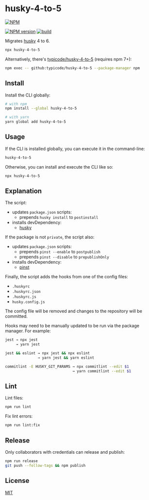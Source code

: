 # husky-4-to-5

[![NPM](https://nodei.co/npm/husky-4-to-5.png)](https://nodei.co/npm/husky-4-to-5/)

[![NPM version](https://img.shields.io/npm/v/husky-4-to-5.svg)](https://www.npmjs.com/package/husky-4-to-5)
[![build](https://github.com/remarkablemark/husky-4-to-5/actions/workflows/build.yml/badge.svg)](https://github.com/remarkablemark/husky-4-to-5/actions/workflows/build.yml)

Migrates [husky](https://typicode.github.io/husky/) 4 to 6.

```sh
npx husky-4-to-5
```

Alternatively, there's [typicode/husky-4-to-5](https://github.com/typicode/husky-4-to-5) (requires npm 7+):

```sh
npm exec -- github:typicode/husky-4-to-5 --package-manager npm
```

## Install

Install the CLI globally:

```sh
# with npm
npm install --global husky-4-to-5

# with yarn
yarn global add husky-4-to-5
```

## Usage

If the CLI is installed globally, you can execute it in the command-line:

```sh
husky-4-to-5
```

Otherwise, you can install and execute the CLI like so:

```sh
npx husky-4-to-5
```

## Explanation

The script:

- updates `package.json` scripts:
  - prepends `husky install` to `postinstall`
- installs devDependency:
  - [husky](https://www.npmjs.com/package/husky)

If the package is not `private`, the script also:

- updates `package.json` scripts:
  - prepends `pinst --enable` to `postpublish`
  - prepends `pinst --disable` to `prepublishOnly`
- installs devDependency:
  - [pinst](https://www.npmjs.com/package/pinst)

Finally, the script adds the hooks from one of the config files:

- `.huskyrc`
- `.huskyrc.json`
- `.huskyrc.js`
- `husky.config.js`

The config file will be removed and changes to the repository will be committed.

Hooks may need to be manually updated to be run via the package manager. For example:

```sh
jest → npx jest
     → yarn jest

jest && eslint → npx jest && npx eslint
               → yarn jest && yarn eslint

commitlint -E HUSKY_GIT_PARAMS → npx commitlint --edit $1
                               → yarn commitlint --edit $1
```

## Lint

Lint files:

```sh
npm run lint
```

Fix lint errors:

```sh
npm run lint:fix
```

## Release

Only collaborators with credentials can release and publish:

```sh
npm run release
git push --follow-tags && npm publish
```

## License

[MIT](https://github.com/remarkablemark/husky-4-to-5/blob/master/LICENSE)
